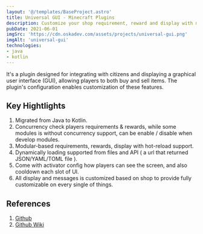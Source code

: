 ```yaml
---
layout: '@/templates/BaseProject.astro'
title: Universal GUI - Minecraft Plugins
description: Customize your shop requirement, reward and display with modular support.
pubDate: 2021-06-01
imgSrc: 'https://cdn.oskadev.com/assets/projects/universal-gui.png'
imgAlt: 'universal-gui'
technologies:
- java
- kotlin
---
```


It's a plugin designed for integrating with citizens and displaying a graphical user interface (GUI), allowing players to both buy and sell items. The plugin's configuration enables customization of these features.

## Key Hightlights

1. Migrated from Java to Kotlin.
2. Concurrency check players requirements & rewards, while some modules is without concurrency support, can be enable / disable when develop modules.
3. Modular-based requirements, rewards, display with hot-reload support.
4. Dynamically loading supported from files and API ( a url that returned JSON/YAML/TOML file ).
5. Come with activator config how players can see the screen, and also cooldown each slot of UI.
6. All display and messages is customized based on shop to provide fully customizable on every single of things.

## References 

1. <a href="https://github.com/Oskang09/UniversalGUI" target="_blank">Github</a>
2. <a href="https://github.com/Oskang09/UniversalGUI/wiki" target="_blank">Github Wiki</a>
